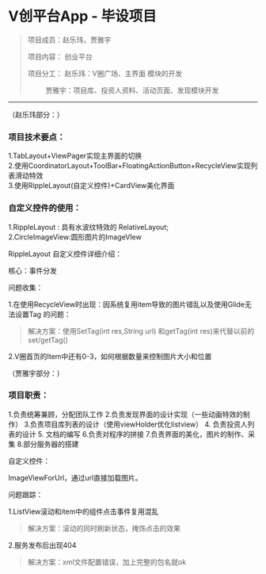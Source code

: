 # V创平台App - 毕设项目  



> 项目成员：赵乐玮，贾雅宇  
>
> 项目内容： 创业平台  
>
> 项目分工： 赵乐玮：V圈广场、主界面 模块的开发  
>
> ​         贾雅宇：项目库、投资人资料、活动页面、发现模块开发  



----------------------------------------------

（赵乐玮部分：）  

### 项目技术要点：  

1.TabLayout+ViewPager实现主界面的切换  
2.使用CoordinatorLayout+ToolBar+FloatingActionButton+RecycleView实现列表滑动特效  
3.使用RippleLayout(自定义控件)+CardView美化界面  

### 自定义控件的使用：  

1.RippleLayout : 具有水波纹特效的 RelativeLayout;  
2.CircleImageView:圆形图片的ImageVIew  



RippleLayout 自定义控件详细介绍：

核心：事件分发


问题收集：

1.在使用RecycleView时出现：因系统复用item导致的图片错乱以及使用Glide无法设置Tag 的问题：

> 解决方案：使用SetTag(int res,String url) 和getTag(int res)来代替以前的set/getTag()

2.V圈首页的Item中还有0-3，如何根据数量来控制图片大小和位置


（贾雅宇部分：）

### 项目职责：

1.负责统筹兼顾，分配团队工作
2.负责发现界面的设计实现（一些动画特效的制作）
3.负责项目库列表的设计（使用viewHolder优化listview）
4. 负责投资人列表的设计
5. 文档的编写
6.负责对程序的拼接
7.负责界面的美化，图片的制作、采集
8.部分服务器的搭建

自定义控件：

ImageViewForUrl，通过url直接加载图片。

问题跟踪：

1.ListView滚动和item中的组件点击事件复用混乱

>解决方案：滚动的同时刷新状态，掩饰点击的效果

2.服务发布后出现404

>解决方案：xml文件配置错误，加上完整的包名就ok
















